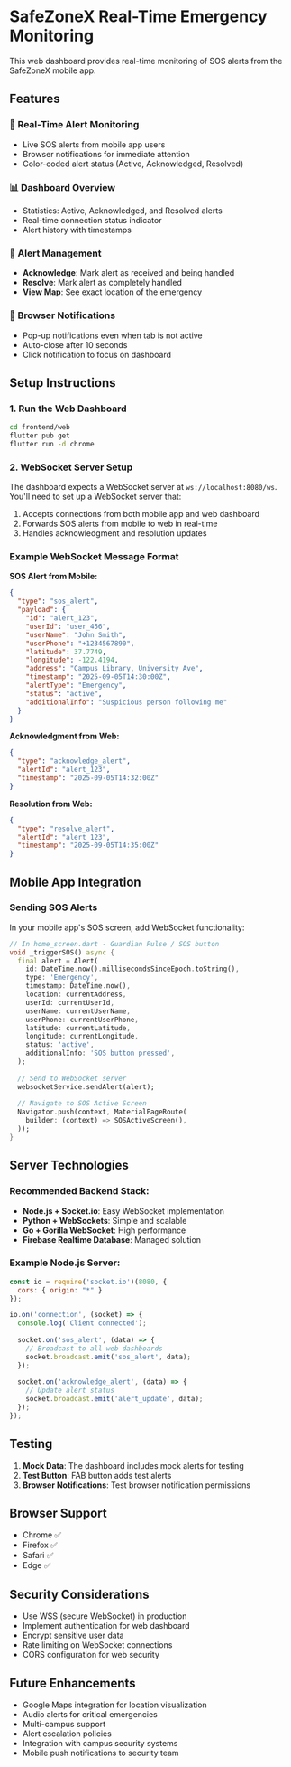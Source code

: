 # SafeZoneX Real-Time Emergency Monitoring

This web dashboard provides real-time monitoring of SOS alerts from the SafeZoneX mobile app.

## Features

### 🚨 Real-Time Alert Monitoring
- Live SOS alerts from mobile app users
- Browser notifications for immediate attention
- Color-coded alert status (Active, Acknowledged, Resolved)

### 📊 Dashboard Overview
- Statistics: Active, Acknowledged, and Resolved alerts
- Real-time connection status indicator
- Alert history with timestamps

### 🎯 Alert Management
- **Acknowledge**: Mark alert as received and being handled
- **Resolve**: Mark alert as completely handled
- **View Map**: See exact location of the emergency

### 🔔 Browser Notifications
- Pop-up notifications even when tab is not active
- Auto-close after 10 seconds
- Click notification to focus on dashboard

## Setup Instructions

### 1. Run the Web Dashboard

```bash
cd frontend/web
flutter pub get
flutter run -d chrome
```

### 2. WebSocket Server Setup

The dashboard expects a WebSocket server at `ws://localhost:8080/ws`. You'll need to set up a WebSocket server that:

1. Accepts connections from both mobile app and web dashboard
2. Forwards SOS alerts from mobile to web in real-time
3. Handles acknowledgment and resolution updates

### Example WebSocket Message Format

**SOS Alert from Mobile:**
```json
{
  "type": "sos_alert",
  "payload": {
    "id": "alert_123",
    "userId": "user_456",
    "userName": "John Smith",
    "userPhone": "+1234567890",
    "latitude": 37.7749,
    "longitude": -122.4194,
    "address": "Campus Library, University Ave",
    "timestamp": "2025-09-05T14:30:00Z",
    "alertType": "Emergency",
    "status": "active",
    "additionalInfo": "Suspicious person following me"
  }
}
```

**Acknowledgment from Web:**
```json
{
  "type": "acknowledge_alert",
  "alertId": "alert_123",
  "timestamp": "2025-09-05T14:32:00Z"
}
```

**Resolution from Web:**
```json
{
  "type": "resolve_alert",
  "alertId": "alert_123",
  "timestamp": "2025-09-05T14:35:00Z"
}
```

## Mobile App Integration

### Sending SOS Alerts

In your mobile app's SOS screen, add WebSocket functionality:

```dart
// In home_screen.dart - Guardian Pulse / SOS button
void _triggerSOS() async {
  final alert = Alert(
    id: DateTime.now().millisecondsSinceEpoch.toString(),
    type: 'Emergency',
    timestamp: DateTime.now(),
    location: currentAddress,
    userId: currentUserId,
    userName: currentUserName,
    userPhone: currentUserPhone,
    latitude: currentLatitude,
    longitude: currentLongitude,
    status: 'active',
    additionalInfo: 'SOS button pressed',
  );
  
  // Send to WebSocket server
  websocketService.sendAlert(alert);
  
  // Navigate to SOS Active Screen
  Navigator.push(context, MaterialPageRoute(
    builder: (context) => SOSActiveScreen(),
  ));
}
```

## Server Technologies

### Recommended Backend Stack:
- **Node.js + Socket.io**: Easy WebSocket implementation
- **Python + WebSockets**: Simple and scalable
- **Go + Gorilla WebSocket**: High performance
- **Firebase Realtime Database**: Managed solution

### Example Node.js Server:
```javascript
const io = require('socket.io')(8080, {
  cors: { origin: "*" }
});

io.on('connection', (socket) => {
  console.log('Client connected');
  
  socket.on('sos_alert', (data) => {
    // Broadcast to all web dashboards
    socket.broadcast.emit('sos_alert', data);
  });
  
  socket.on('acknowledge_alert', (data) => {
    // Update alert status
    socket.broadcast.emit('alert_update', data);
  });
});
```

## Testing

1. **Mock Data**: The dashboard includes mock alerts for testing
2. **Test Button**: FAB button adds test alerts
3. **Browser Notifications**: Test browser notification permissions

## Browser Support

- Chrome ✅
- Firefox ✅  
- Safari ✅
- Edge ✅

## Security Considerations

- Use WSS (secure WebSocket) in production
- Implement authentication for web dashboard
- Encrypt sensitive user data
- Rate limiting on WebSocket connections
- CORS configuration for web security

## Future Enhancements

- Google Maps integration for location visualization
- Audio alerts for critical emergencies
- Multi-campus support
- Alert escalation policies
- Integration with campus security systems
- Mobile push notifications to security team
